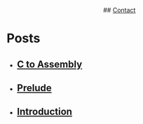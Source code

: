 &nbsp; &nbsp; &nbsp; &nbsp; &nbsp; &nbsp; &nbsp; &nbsp; &nbsp; &nbsp; &nbsp; &nbsp; &nbsp; &nbsp; &nbsp; &nbsp; &nbsp; &nbsp; &nbsp; &nbsp; &nbsp; &nbsp; &nbsp; &nbsp; &nbsp; &nbsp; &nbsp; &nbsp;  ## [Contact](posts/contact.md)

# Posts

- ## **[C to Assembly](posts/c2asm.md)**
- ## **[Prelude](posts/prelude.md)**
- ## **[Introduction](posts/introduction.md)**
